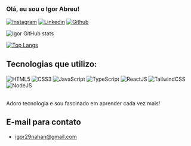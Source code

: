### Olá, eu sou o Igor Abreu!

[![Instagram](https://img.shields.io/badge/Instagram-E4405F?style=for-the-badge&logo=instagram&logoColor=white)](https://instagram.com/igorabreu_29)
[![Linkedin](https://img.shields.io/badge/LinkedIn-0077B5?style=for-the-badge&logo=linkedin&logoColor=white)](https://linkedin.com/in/igor-abreu29)
[![Github](https://img.shields.io/badge/GitHub-100000?style=for-the-badge&logo=github&logoColor=white)](https://github.com/igorabreu29/?tab=repositories)

![Igor GitHub stats](https://github-readme-stats.vercel.app/api?username=igorabreu29&show_icons=true&theme=tokyonight)

[![Top Langs](https://github-readme-stats.vercel.app/api/top-langs/?username=igorabreu29&size_weight=0.5&count_weight=0.5)](https://github.com/anuraghazra/github-readme-stats)

## Tecnologias que utilizo: 

<div>
 <img src="https://img.shields.io/badge/HTML5-E34F26?style=for-the-badge&logo=html5&logoColor=white" alt="HTML5" align="center" />
 <img src="https://img.shields.io/badge/CSS3-1572B6?style=for-the-badge&logo=css3&logoColor=white" alt="CSS3" align="center" />
 <img src="https://img.shields.io/badge/JavaScript-323330?style=for-the-badge&logo=javascript&logoColor=F7DF1E" alt="JavaScript" align="center" />
 <img src="https://img.shields.io/badge/TypeScript-007ACC?style=for-the-badge&logo=typescript&logoColor=white" alt="TypeScript" align="center" />
 <img src="https://img.shields.io/badge/React-20232A?style=for-the-badge&logo=react&logoColor=61DAFB" alt="ReactJS" align="center" />
<img src="https://img.shields.io/badge/Tailwind_CSS-38B2AC?style=for-the-badge&logo=tailwind-css&logoColor=white" alt="TailwindCSS" align="center" />
 <img src="https://img.shields.io/badge/Node.js-43853D?style=for-the-badge&logo=node.js&logoColor=white" alt="NodeJS" align="center" />
</div>
<br />

Adoro tecnologia e sou fascinado em aprender cada vez mais!

## E-mail para contato
- igor29nahan@gmail.com
